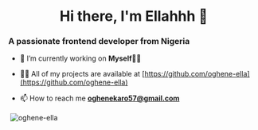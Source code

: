 <h1 align="center">Hi there, I'm Ellahhh 👋</h1>
<h3 align="left">A passionate frontend developer from Nigeria</h3>

<!-- <p align="left"> <a href="https://twitter.com/_ellahhh__" target="blank"><img src="https://img.shields.io/twitter/follow/_ellahhh__?logo=twitter&style=for-the-badge" alt="_ellahhh__" /></a> </p> -->

- 🔭 I’m currently working on **Myself👨‍💻**

- 👨‍💻 All of my projects are available at [https://github.com/oghene-ella](https://github.com/oghene-ella)

- 📫 How to reach me **oghenekaro57@gmail.com**

<!-- <h3 align="left">Connect with me:</h3> -->
<!-- <p align="left">
<a href="https://twitter.com/_ellahhh__" target="blank"><img align="center" src="https://raw.githubusercontent.com/rahuldkjain/github-profile-readme-generator/master/src/images/icons/Social/twitter.svg" alt="_ellahhh__" height="30" width="40" /></a>
<a href="https://kaggle.com/ellahhh" target="blank"><img align="center" src="https://raw.githubusercontent.com/rahuldkjain/github-profile-readme-generator/master/src/images/icons/Social/kaggle.svg" alt="ellahhh" height="30" width="40" /></a>
<a href="https://dribbble.com/\ellyyo" target="blank"><img align="center" src="https://raw.githubusercontent.com/rahuldkjain/github-profile-readme-generator/master/src/images/icons/Social/dribbble.svg" alt="\ellyyo" height="30" width="40" /></a>
</p> -->
<!-- 
<h3 align="left">Languages and Tools:</h3>
<p align="left"> <a href="https://git-scm.com/" target="_blank" rel="noreferrer"> <img src="https://www.vectorlogo.zone/logos/git-scm/git-scm-icon.svg" alt="git" width="40" height="40"/> </a> <a href="https://www.python.org" target="_blank" rel="noreferrer"> <img src="https://raw.githubusercontent.com/devicons/devicon/master/icons/python/python-original.svg" alt="python" width="40" height="40"/> </a> </p> -->

<p>&nbsp;<img align="center" src="https://github-readme-stats.vercel.app/api?username=oghene-ella&show_icons=true&locale=en" alt="oghene-ella" /></p>

<!-- <p><img align="center" src="https://github-readme-streak-stats.herokuapp.com/?user=oghene-ella&" alt="oghene-ella" /></p> -->

